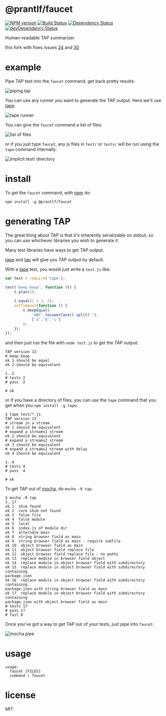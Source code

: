 # @prantlf/faucet

[![NPM version](https://badge.fury.io/js/%40prantlf%2Ffaucet.svg)](http://badge.fury.io/js/%40prantlf%2Ffaucet)
[![Build Status](https://travis-ci.org/prantlf/faucet.png)](https://travis-ci.org/prantlf/faucet)
[![Dependency Status](https://david-dm.org/prantlf/faucet.svg)](https://david-dm.org/prantlf/faucet)
[![devDependency Status](https://david-dm.org/prantlf/faucet/dev-status.svg)](https://david-dm.org/prantlf/faucet#info=devDependencies)

Human-readable TAP summarizer

this fork with fixes issues [24] and [30]

# example

Pipe TAP text into the `faucet` command, get back pretty results:

![piping tap](images/test.gif)

You can use any runner you want to generate the TAP output. Here we'll use
[tape](https://npmjs.org/package/tape):

![tape runner](images/falafel.gif)

You can give the `faucet` command a list of files:

![list of files](images/gutter.gif)

or if you just type `faucet`, any js files in `test/` or `tests/` will be run
using the `tape` command internally:

![implicit test/ directory](images/dnode.gif)

# install

To get the `faucet` command, with [npm](https://npmjs.org) do:

```
npm install -g @prantlf/faucet
```

# generating TAP

The great thing about TAP is that it's inherently serializable on stdout, so you
can use whichever libraries you wish to generate it.

Many test libraries have ways to get TAP output.

[tape](https://npmjs.org/package/tape) and [tap](https://npmjs.org/package/tap)
will give you TAP output by default.

With a [tape](https://npmjs.org/package/tape) test, you would just write
a `test.js` like:

``` js
var test = require('tape');

test('beep boop', function (t) {
    t.plan(2);
    
    t.equal(1 + 1, 2);
    setTimeout(function () {
        t.deepEqual(
            'ABC'.toLowerCase().split(''),
            ['a','b','c']
        );
    });
});
```

and then just run the file with `node test.js` to get the TAP output:

```
TAP version 13
# beep boop
ok 1 should be equal
ok 2 should be equivalent

1..2
# tests 2
# pass  2

# ok
```

or if you have a directory of files, you can use the `tape` command that you get
when you `npm install -g tape`:

```
$ tape test/*.js
TAP version 13
# stream in a stream
ok 1 should be equivalent
# expand a streams1 stream
ok 2 should be equivalent
# expand a streams2 stream
ok 3 should be equivalent
# expand a streams2 stream with delay
ok 4 should be equivalent

1..4
# tests 4
# pass  4

# ok

```

To get TAP out of [mocha](https://npmjs.org/package/mocha), do `mocha -R tap`:

```
$ mocha -R tap
1..17
ok 1  shim found
ok 2  core shim not found
ok 3  false file
ok 4  false module
ok 5  local
ok 6  index.js of module dir
ok 7  alternate main
ok 8  string browser field as main
ok 9  string browser field as main - require subfile
ok 10  object browser field as main
ok 11  object browser field replace file
ok 12  object browser field replace file - no paths
ok 13  replace module in browser field object
ok 14  replace module in object browser field with subdirectory
ok 15  replace module in object browser field with subdirectory containing
package.json
ok 16  replace module in object browser field with subdirectory containing
package.json with string browser field as main
ok 17  replace module in object browser field with subdirectory containing
package.json with object browser field as main
# tests 17
# pass 17
# fail 0
```

Once you've got a way to get TAP out of your tests, just pipe into `faucet`:

![mocha pipe](images/mocha.gif)

# usage

```
usage:
  faucet [FILES]
  command | faucet
```

# license

MIT

[24]: https://github.com/substack/faucet/issues/24
[30]: https://github.com/substack/faucet/issues/30
